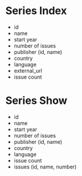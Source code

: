 Series Index
=============
* id
* name
* start year
* number of issues
* publisher (id, name)
* country
* language
* external_url
* issue count

Series Show
===========
* id
* name
* start year
* number of issues
* publisher (id, name)
* country
* language
* issue count
* issues (id, name, number)
